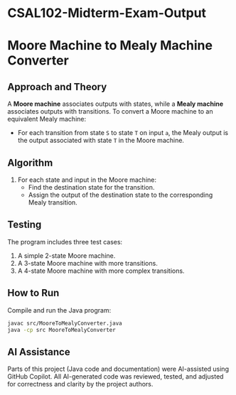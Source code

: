 # CSAL102-Midterm-Exam-Output

# Moore Machine to Mealy Machine Converter

## Approach and Theory

A **Moore machine** associates outputs with states, while a **Mealy machine** associates outputs with transitions. To convert a Moore machine to an equivalent Mealy machine:
- For each transition from state `S` to state `T` on input `a`, the Mealy output is the output associated with state `T` in the Moore machine.

## Algorithm

1. For each state and input in the Moore machine:
    - Find the destination state for the transition.
    - Assign the output of the destination state to the corresponding Mealy transition.

## Testing

The program includes three test cases:
1. A simple 2-state Moore machine.
2. A 3-state Moore machine with more transitions.
3. A 4-state Moore machine with more complex transitions.

## How to Run

Compile and run the Java program:
```sh
javac src/MooreToMealyConverter.java
java -cp src MooreToMealyConverter
```

## AI Assistance

Parts of this project (Java code and documentation) were AI-assisted using GitHub Copilot. All AI-generated code was reviewed, tested, and adjusted for correctness and clarity by the project authors.